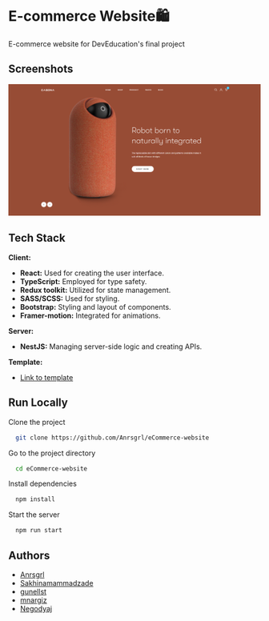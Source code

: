
# E-commerce Website🛍️

E-commerce website for DevEducation's final project


## Screenshots

![App Screenshot](./client/public/casona-screenshot.png)


## Tech Stack

**Client:**

- **React:** Used for creating the user interface.
- **TypeScript:** Employed for type safety.
- **Redux toolkit:** Utilized for state management.
- **SASS/SCSS:** Used for styling.
- **Bootstrap:** Styling and layout of components.
- **Framer-motion:** Integrated for animations.

**Server:**

- **NestJS:** Managing server-side logic and creating APIs.

**Template:** 
- [Link to template](https://casona.familab.net/?header_style=header_1)


## Run Locally

Clone the project

```bash
  git clone https://github.com/Anrsgrl/eCommerce-website
```

Go to the project directory

```bash
  cd eCommerce-website
```

Install dependencies

```bash
  npm install
```

Start the server

```bash
  npm run start
```

## Authors

- [Anrsgrl](https://github.com/Anrsgrl)
- [Sakhinamammadzade](https://www.github.com/Sakhinamammadzade)
- [gunellst](https://www.github.com/gunellst)
- [mnargiz](https://www.github.com/mnargiz)
- [Negodyaj](https://www.github.com/Negodyaj)

